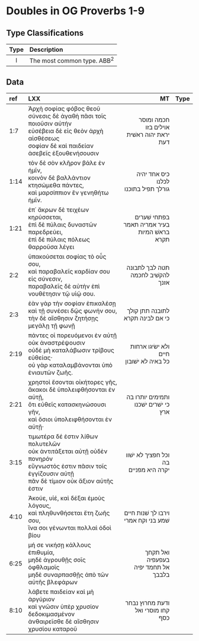 # Doubles in OG Proverbs 1-9

## Type Classifications
| Type   | Description                           |
| :----: | :-------                              |
| I      | The most common type. ABB<sup>2</sup> |

## Data
| ref | LXX  | MT | Type    |
| :---- | :---  | ------:  | :-----: |
| 1:7 | Ἀρχὴ σοφίας φόβος θεοῦ<br>σύνεσις δὲ ἀγαθὴ πᾶσι τοῖς ποιοῦσιν αὐτήν<br>εὐσέβεια δὲ εἰς θεὸν ἀρχὴ αἰσθέσεως <br>σοφίαν δὲ καὶ παιδείαν ἀσεβεῖς ἐξουθενήσουσιν | חכמה ומוסר אוילים בזו<br> יראת יהוה ראשׁית דעת   |         |
| 1:14| τὸν δὲ σὸν κλῆρον βάλε ἐν ἡμῖν,<br>κοινὸν δὲ βαλλάντιον κτησώμεθα πάντες,<br>καὶ μαρσίππιον ἓν γενηθήτω ἡμῖν. | כיס אחד יהיה לכלנו <br> גורלך תפיל בתוכנו       |         |
| 1:21 | ἐπ᾿ ἄκρων δὲ τειχέων κηρύσσεται,<br>ἐπὶ δὲ πύλαις δυναστῶν παρεδρεύει,<br>ἐπὶ δὲ πύλαις πόλεως θαρροῦσα λέγει | בפתחי שׁערים בעיר אמריה תאמר<br> בראשׁ המיות תקרא |         | 
| 2:2 | ὑπακούσεται σοφίας τὸ οὖς σου,<br>καὶ παραβαλεῖς καρδίαν σου εἰς σύνεσιν,<br>παραβαλεῖς δὲ αὐτὴν ἐπὶ νουθέτησιν τῷ υἱῷ σου. | תטה לבך לתבונה <br> להקשׁיב לחכמה אזנך | |
| 2:3 | ἐὰν γὰρ τὴν σοφίαν ἐπικαλέσῃ<br>καὶ τῇ συνέσει δῷς φωνήν σου,<br>τὴν δὲ αἴσθησιν ζητήσῃς μεγάλῃ τῇ φωνῇ  | לתובנה תתן קולך<br> כי אם לבינה תקרא | |
| 2:19 | πάντες οἱ πορευόμενοι ἐν αὐτῇ οὐκ ἀναστρέψουσιν<br>οὐδὲ μὴ καταλάβωσιν τρίβους εὐθείας·<br>οὐ γὰρ καταλαμβάνονται ὑπὸ ἐνιαυτῶν ζωῆς. | ולא ישׂיגו ארחות חיים<br> כל באיה לא ישׁובון | |
| 2:21 | χρηστοὶ ἔσονται οἰκήτορες γῆς,<br>ἄκακοι δὲ ὑπολειφθήσονται ἐν αὐτῇ,<br>ὅτι εὐθεῖς κατασκηνώσουσι γῆν,<br>καὶ ὅσιοι ὑπολειφθήσονται ἐν αὐτῇ· | ותמימים יותרו בה<br> כי ישׁרים ישׁכנו ארץ | |
| 3:15 | τιμωτέρα δέ ἐστιν λίθων πολυτελῶν<br>οὐκ ἀντιτάξεται αὐτῇ οὐδὲν πονηρόν<br>εὔγνωστός ἐστιν πᾶσιν τοῖς ἐγγίζουσιν αὐτῇ<br>πᾶν δὲ τίμιον οὐκ ἄξιον αὐτῆς ἐστιν | וכל חפציך לא ישׁוו בה<br> יקרה היא מפניים | |
| 4:10 | Ἀκούε, υἱέ, καὶ δέξαι ἐμοὺς λόγους,<br>καὶ πληθυνθήσεται ἔτη ζωῆς σου,<br>ἵνα σοι γένωνται πολλαὶ ὁδοὶ βίου | וירבו לך שׁנות חיים<br> שׁמע בני וקח אמרי | |
| 6:25 | μή σε νικήσῃ κάλλους ἐπιθυμία,<br>μηδὲ ἀγρουθῇς σοῖς ὀφθλαμοῖς<br>μηδὲ συναρπασθῇς ἀπὸ τῶν αὐτῆς βλεφάρων | ואל תקחך בעפעפיה<br> אל תחמד יפיה בלבבך | |
| 8:10 | λάβετε παιδείαν καὶ μὴ ἀργύριον<br>καὶ γνῶσιν ὑπὲρ χρυσίον δεδοκιμασμένον<br>ἀνθαιρεῖσθε δὲ αἴσθησιν χρυσίου καταροῦ | ודעת מחרוץ נבחר<br> קחו מוסרי ואל כסף  | |




